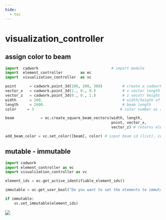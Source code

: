 ```yaml
---
hide:
  - toc
---
```


# visualization_controller
## assign color to beam
```python 
import  cadwork                                 # import module
import  element_controller        as ec
import  visualization_controller  as vc

point      = cadwork.point_3d(100, 200, 300)         # create a cadwork Point   
vector_x   = cadwork.point_3d(1., 0., 0.)            # x vector length direction
vector_z   = cadwork.point_3d(0., 0., 1.)            # z vecotr height orientation 
width      = 200.                                    # width/heigth of beam section
length     = 2600.                                   # beam length
color     = 3                                       # color number as an int

beam            = ec.create_square_beam_vectors(width, length, 
                                                point, vector_x,
                                                vector_z) # returns element_id

add_beam_color = vc.set_color([beam], color) # input beam id (list), color (int)
```

## mutable - immutable
```python 
import cadwork
import element_controller as ec
import visualization_controller as vc

element_ids = ec.get_active_identifiable_element_ids()

immutable = uc.get_user_bool("Do you want to set the elements to immutable ?", True)

if immutable:
    vc.set_immutable(element_ids)

```

<noscript>
    <img src="https://analytics.cadwork.ca/ingress/e6b1702b-6224-4e93-94b7-9e4c2cd7ae06/pixel.gif">
</noscript>
<script defer src="https://analytics.cadwork.ca/ingress/e6b1702b-6224-4e93-94b7-9e4c2cd7ae06/script.js"></script>